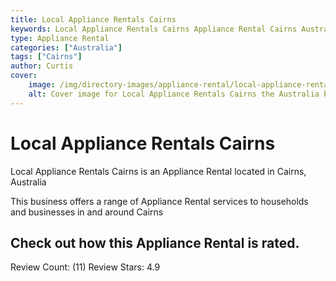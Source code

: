 ```yaml
---
title: Local Appliance Rentals Cairns
keywords: Local Appliance Rentals Cairns Appliance Rental Cairns Australia 
type: Appliance Rental 
categories: ["Australia"]
tags: ["Cairns"]
author: Curtis
cover:
    image: /img/directory-images/appliance-rental/local-appliance-rentals-cairns.webp
    alt: Cover image for Local Appliance Rentals Cairns the Australia based Appliance Rental servicing Cairns 
---
```


# Local Appliance Rentals Cairns
Local Appliance Rentals Cairns is an Appliance Rental located in Cairns, Australia

This business offers a range of Appliance Rental services to households and businesses in and around Cairns

## Check out how this Appliance Rental is rated.
Review Count: (11)
Review Stars: 4.9
